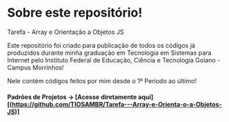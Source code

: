 # Sobre este repositório!

Tarefa - Array e Orientação a Objetos JS

Este repositório foi criado para publicação de todos os códigos já produzidos durante minha graduação em Tecnologia em Sistemas para Internet pelo Instituto Federal de Educação, Ciência e Tecnologia Goiano - Campus Morrinhos!

Nele contém códigos feitos por mim desde o 1º Periodo ao último! 

#### Padrões de Projetos  -> [Acesse diretamente aqui][(https://github.com/TIOSAMBR/Tarefa---Array-e-Orienta-o-a-Objetos-JS)]
